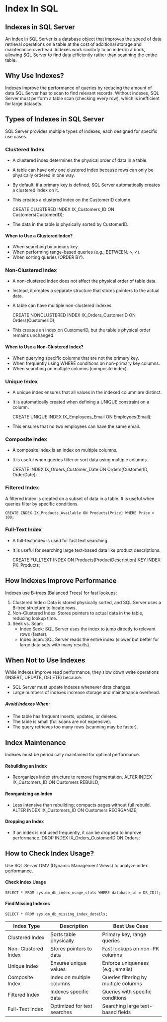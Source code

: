 # Index In SQL

## Indexes in SQL Server

An index in SQL Server is a database object that improves the speed of data retrieval operations on a table at the cost of additional storage and maintenance overhead. Indexes work similarly to an index in a book, allowing SQL Server to find data efficiently rather than scanning the entire table.

## Why Use Indexes?

Indexes improve the performance of queries by reducing the amount of data SQL Server has to scan to find relevant records. Without indexes, SQL Server must perform a table scan (checking every row), which is inefficient for large datasets.

## Types of Indexes in SQL Server

SQL Server provides multiple types of indexes, each designed for specific use cases.

### Clustered Index
+ A clustered index determines the physical order of data in a table.
+ A table can have only one clustered index because rows can only be physically ordered in one way.
+ By default, if a primary key is defined, SQL Server automatically creates a clustered index on it.
+ This creates a clustered index on the CustomerID column.

    CREATE CLUSTERED INDEX IX_Customers_ID ON Customers(CustomerID);

+ The data in the table is physically sorted by CustomerID.
#### When to Use a Clustered Index?
+ When searching by primary key.
+ When performing range-based queries (e.g., BETWEEN, >, <).
+ When sorting queries (ORDER BY).

### Non-Clustered Index
+ A non-clustered index does not affect the physical order of table data.
+ Instead, it creates a separate structure that stores pointers to the actual data.
+ A table can have multiple non-clustered indexes.

    CREATE NONCLUSTERED INDEX IX_Orders_CustomerID ON Orders(CustomerID);

+ This creates an index on CustomerID, but the table's physical order remains unchanged.

#### When to Use a Non-Clustered Index?
+ When querying specific columns that are not the primary key.
+ When frequently using WHERE conditions on non-primary key columns.
+ When searching on multiple columns (composite index).

### Unique Index
+ A unique index ensures that all values in the indexed column are distinct.
+ It is automatically created when defining a UNIQUE constraint on a column.

    CREATE UNIQUE INDEX IX_Employees_Email ON Employees(Email);

+ This ensures that no two employees can have the same email.

### Composite Index
+ A composite index is an index on multiple columns.
+ It is useful when queries filter or sort data using multiple columns.

    CREATE INDEX IX_Orders_Customer_Date ON Orders(CustomerID, OrderDate);


### Filtered Index
A filtered index is created on a subset of data in a table.
It is useful when queries filter by specific conditions.

    CREATE INDEX IX_Products_Available ON Products(Price) WHERE Price > 100;


### Full-Text Index
+ A full-text index is used for fast text searching.
+ It is useful for searching large text-based data like product descriptions.

    CREATE FULLTEXT INDEX ON Products(ProductDescription) KEY INDEX PK_Products;

## How Indexes Improve Performance

Indexes use B-trees (Balanced Trees) for fast lookups:

1. Clustered Index: Data is stored physically sorted, and SQL Server uses a B-tree structure to locate rows.
2. Non-Clustered Index: Stores pointers to actual data in the table, reducing lookup time.
3. Seek vs. Scan:
    - Index Seek: SQL Server uses the index to jump directly to relevant rows (faster).
    - Index Scan: SQL Server reads the entire index (slower but better for large data sets with many results).

## When Not to Use Indexes

While indexes improve read performance, they slow down write operations (INSERT, UPDATE, DELETE) because:

+ SQL Server must update indexes whenever data changes.
+ Large numbers of indexes increase storage and maintenance overhead.
##### Avoid Indexes When:
+ The table has frequent inserts, updates, or deletes.
+ The table is small (full scans are not expensive).
+ The query retrieves too many rows (scanning may be faster).

## Index Maintenance
Indexes must be periodically maintained for optimal performance.

#### Rebuilding an Index
+ Reorganizes index structure to remove fragmentation.
    ALTER INDEX IX_Customers_ID ON Customers REBUILD;


#### Reorganizing an Index
+ Less intensive than rebuilding; compacts pages without full rebuild.
    ALTER INDEX IX_Customers_ID ON Customers REORGANIZE;

#### Dropping an Index
+ If an index is not used frequently, it can be dropped to improve performance.
    DROP INDEX IX_Orders_CustomerID ON Orders;

## How to Check Index Usage?
Use SQL Server DMV (Dynamic Management Views) to analyze index performance.

#### Check Index Usage
    SELECT * FROM sys.dm_db_index_usage_stats WHERE database_id = DB_ID();

#### Find Missing Indexes
    SELECT * FROM sys.dm_db_missing_index_details;


|Index Type	|Description	|Best Use Case|
|-------|--------|------------------------|
|Clustered Index	|Sorts table physically	| Primary key, range queries|
|Non-Clustered Index|	Stores pointers to data | Fast lookups on non-PK columns|
|Unique Index	|Ensures unique values	|Enforce uniqueness (e.g., emails)|
|Composite Index	|Index on multiple columns|	Queries filtering by multiple columns|
|Filtered Index|	Indexes specific data	|Queries with specific conditions|
|Full-Text Index	|Optimized for text searches	|Searching large text-based fields|

